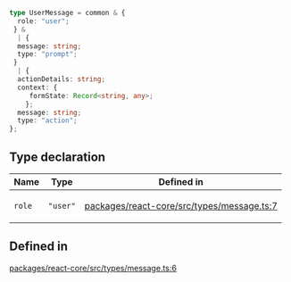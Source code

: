 ```ts
type UserMessage = common & {
  role: "user";
 } & 
  | {
  message: string;
  type: "prompt";
 }
  | {
  actionDetails: string;
  context: {
     formState: Record<string, any>;
    };
  message: string;
  type: "action";
};
```

## Type declaration

<table>
<thead>
<tr>
<th>Name</th>
<th>Type</th>
<th>Defined in</th>
</tr>
</thead>
<tbody>
<tr>
<td>

`role`

</td>
<td>

`"user"`

</td>
<td>

[packages/react-core/src/types/message.ts:7](https://github.com/thesysdev/crayonai/blob/7dc7bf9ad93dbd5ed62d55332e6a7a3cdb656cdf/frontend-sdk/packages/react-core/src/types/message.ts#L7)

</td>
</tr>
</tbody>
</table>

## Defined in

[packages/react-core/src/types/message.ts:6](https://github.com/thesysdev/crayonai/blob/7dc7bf9ad93dbd5ed62d55332e6a7a3cdb656cdf/frontend-sdk/packages/react-core/src/types/message.ts#L6)
